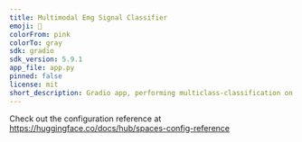 ```yaml
---
title: Multimodal Emg Signal Classifier
emoji: 🏃
colorFrom: pink
colorTo: gray
sdk: gradio
sdk_version: 5.9.1
app_file: app.py
pinned: false
license: mit
short_description: Gradio app, performing multiclass-classification on emg sig!
---
```


Check out the configuration reference at https://huggingface.co/docs/hub/spaces-config-reference
